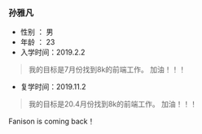 ### 孙雅凡

- 性别 ： 男
- 年龄 ： 23
- 入学时间：2019.2.2
> 我的目标是7月份找到8k的前端工作。
加油！！！


- 复学时间：2019.11.2
> 我的目标是20.4月份找到8k的前端工作。
加油！！！


Fanison is coming back！